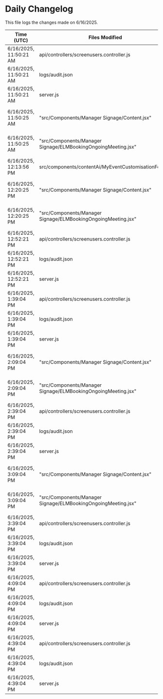 # Daily Changelog

This file logs the changes made on 6/16/2025.

| Time (UTC)             | Files Modified                    | Changes (Addition/Deletion) |
|------------------------|-----------------------------------|-----------------------------|
| 6/16/2025, 11:50:21 AM | api/controllers/screenusers.controller.js | 8 Additions & 8 Deletions |
| 6/16/2025, 11:50:21 AM | logs/audit.json | 15 Additions & 15 Deletions |
| 6/16/2025, 11:50:21 AM | server.js | 6 Additions & 0 Deletions |
| 6/16/2025, 11:50:25 AM | "src/Components/Manager Signage/Content.jsx" | undefined Additions & undefined Deletions|
| 6/16/2025, 11:50:25 AM | "src/Components/Manager Signage/ELMBookingOngoingMeeting.jsx" | undefined Additions & undefined Deletions|
| 6/16/2025, 12:13:56 PM | src/components/contentAi/MyEventCustomisationForm.js | 1 Additions & 1 Deletions|
| 6/16/2025, 12:20:25 PM | "src/Components/Manager Signage/Content.jsx" | undefined Additions & undefined Deletions|
| 6/16/2025, 12:20:25 PM | "src/Components/Manager Signage/ELMBookingOngoingMeeting.jsx" | undefined Additions & undefined Deletions|
| 6/16/2025, 12:52:21 PM | api/controllers/screenusers.controller.js | 8 Additions & 8 Deletions|
| 6/16/2025, 12:52:21 PM | logs/audit.json | 15 Additions & 15 Deletions|
| 6/16/2025, 12:52:21 PM | server.js | 6 Additions & 0 Deletions|
| 6/16/2025, 1:39:04 PM | api/controllers/screenusers.controller.js | 8 Additions & 8 Deletions|
| 6/16/2025, 1:39:04 PM | logs/audit.json | 15 Additions & 15 Deletions|
| 6/16/2025, 1:39:04 PM | server.js | 6 Additions & 0 Deletions|
| 6/16/2025, 2:09:04 PM | "src/Components/Manager Signage/Content.jsx" | undefined Additions & undefined Deletions|
| 6/16/2025, 2:09:04 PM | "src/Components/Manager Signage/ELMBookingOngoingMeeting.jsx" | undefined Additions & undefined Deletions|
| 6/16/2025, 2:39:04 PM | api/controllers/screenusers.controller.js | 8 Additions & 8 Deletions|
| 6/16/2025, 2:39:04 PM | logs/audit.json | 15 Additions & 15 Deletions|
| 6/16/2025, 2:39:04 PM | server.js | 6 Additions & 0 Deletions|
| 6/16/2025, 3:09:04 PM | "src/Components/Manager Signage/Content.jsx" | undefined Additions & undefined Deletions|
| 6/16/2025, 3:09:04 PM | "src/Components/Manager Signage/ELMBookingOngoingMeeting.jsx" | undefined Additions & undefined Deletions|
| 6/16/2025, 3:39:04 PM | api/controllers/screenusers.controller.js | 8 Additions & 8 Deletions|
| 6/16/2025, 3:39:04 PM | logs/audit.json | 15 Additions & 15 Deletions|
| 6/16/2025, 3:39:04 PM | server.js | 6 Additions & 0 Deletions|
| 6/16/2025, 4:09:04 PM | api/controllers/screenusers.controller.js | 8 Additions & 8 Deletions|
| 6/16/2025, 4:09:04 PM | logs/audit.json | 15 Additions & 15 Deletions|
| 6/16/2025, 4:09:04 PM | server.js | 6 Additions & 0 Deletions|
| 6/16/2025, 4:39:04 PM | api/controllers/screenusers.controller.js | 8 Additions & 8 Deletions|
| 6/16/2025, 4:39:04 PM | logs/audit.json | 15 Additions & 15 Deletions|
| 6/16/2025, 4:39:04 PM | server.js | 6 Additions & 0 Deletions|
